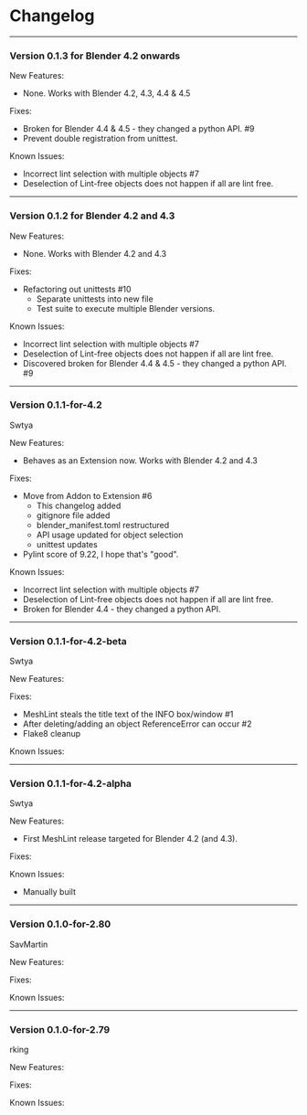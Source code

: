 # Changelog

---
### Version 0.1.3 for Blender 4.2 onwards

New Features:
* None. Works with Blender 4.2, 4.3, 4.4 & 4.5

Fixes:
* Broken for Blender 4.4 & 4.5 - they changed a python API. #9
* Prevent double registration from unittest.

Known Issues:
* Incorrect lint selection with multiple objects #7
* Deselection of Lint-free objects does not happen if all are lint free.

---
### Version 0.1.2 for Blender 4.2 and 4.3

New Features:
* None. Works with Blender 4.2 and 4.3

Fixes:
* Refactoring out unittests #10
  * Separate unittests into new file
  * Test suite to execute multiple Blender versions.

Known Issues:
* Incorrect lint selection with multiple objects #7
* Deselection of Lint-free objects does not happen if all are lint free.
* Discovered broken for Blender 4.4 & 4.5 - they changed a python API. #9

---
### Version 0.1.1-for-4.2

Swtya

New Features: 
* Behaves as an Extension now. Works with Blender 4.2 and 4.3

Fixes:
* Move from Addon to Extension #6
  * This changelog added
  * gitignore file added
  * blender_manifest.toml restructured 
  * API usage updated for object selection
  * unittest updates
* Pylint score of 9.22, I hope that's "good".

Known Issues:
* Incorrect lint selection with multiple objects #7
* Deselection of Lint-free objects does not happen if all are lint free.
* Broken for Blender 4.4 - they changed a python API.

---
### Version 0.1.1-for-4.2-beta

Swtya

New Features:

Fixes:
* MeshLint steals the title text of the INFO box/window #1
* After deleting/adding an object ReferenceError can occur #2
* Flake8 cleanup

Known Issues:

---
### Version 0.1.1-for-4.2-alpha

Swtya

New Features: 
* First MeshLint release targeted for Blender 4.2 (and 4.3).

Fixes:

Known Issues: 
* Manually built

---
### Version 0.1.0-for-2.80

SavMartin

New Features:

Fixes:

Known Issues:

---
### Version 0.1.0-for-2.79

rking

New Features:

Fixes:

Known Issues:

